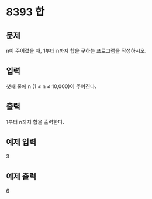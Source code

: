 # 8393 합

## 문제
n이 주어졌을 때, 1부터 n까지 합을 구하는 프로그램을 작성하시오.

## 입력
첫째 줄에 n (1 ≤ n ≤ 10,000)이 주어진다.

## 출력
1부터 n까지 합을 출력한다.

## 예제 입력
3

## 예제 출력
6